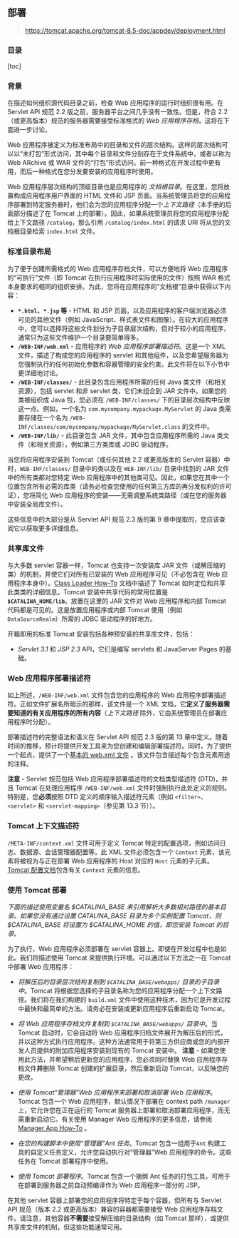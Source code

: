## 部署

> https://tomcat.apache.org/tomcat-8.5-doc/appdev/deployment.html

### 目录

[toc]

### 背景

在描述如何组织源代码目录之前，检查 Web 应用程序的运行时组织很有用。在 Servlet API 规范 2.2 版之前，服务器平台之间几乎没有一致性。但是，符合 2.2（或更高版本）规范的服务器需要接受标准格式的 *Web 应用程序存档*，这将在下面进一步讨论。

Web 应用程序被定义为标准布局中的目录和文件的层次结构。这样的层次结构可以以“未打包”形式访问，其中每个目录和文件分别存在于文件系统中，或者以称为 Web ARchive 或 WAR 文件的“打包”形式访问。前一种格式在开发过程中更有用，而后一种格式在您分发要安装的应用程序时使用。

Web 应用程序层次结构的顶级目录也是应用程序的 *文档根目录*。在这里，您将放置构成应用程序用户界面的 HTML 文件和 JSP 页面。当系统管理员将您的应用程序部署到特定服务器时，他们会为您的应用程序分配一个*上下文路径*（本手册的后面部分描述了在 Tomcat 上的部署）。因此，如果系统管理员将您的应用程序分配给上下文路径 `/catalog`，那么引用 `/catalog/index.html`  的请求 URI 将从您的文档根目录检索 `index.html` 文件。

### 标准目录布局

为了便于创建所需格式的 Web 应用程序存档文件，可以方便地将 Web 应用程序的“可执行”文件（即 Tomcat 在执行应用程序时实际使用的文件）按照 WAR 格式本身要求的相同的组织安排。为此，您将在应用程序的“文档根”目录中获得以下内容：

- **`*.html`、`*.jsp` 等** - HTML 和 JSP 页面，以及应用程序的客户端浏览器必须可见的其他文件（例如 JavaScript、样式表文件和图像）。在较大的应用程序中，您可以选择将这些文件划分为子目录层次结构，但对于较小的应用程序，通常只为这些文件维护一个目录要简单得多。
- **`/WEB-INF/web.xml`** - 应用程序的 *Web 应用程序部署描述符*。这是一个 XML 文件，描述了构成您的应用程序的 servlet 和其他组件，以及您希望服务器为您强制执行的任何初始化参数和容器管理的安全约束。此文件将在以下小节中更详细地讨论。
- **`/WEB-INF/classes/`** - 此目录包含应用程序所需的任何 Java 类文件（和相关资源），包括 servlet 和非 servlet 类，它们未组合到 JAR 文件中。如果您的类被组织成 Java 包，您必须在 `/WEB-INF/classes/` 下的目录层次结构中反映这一点。例如，一个名为 `com.mycompany.mypackage.MyServlet`  的 Java 类需要存储在一个名为 `/WEB-INF/classes/com/mycompany/mypackage/MyServlet.class` 的文件中。
- **`/WEB-INF/lib/`** - 此目录包含 JAR 文件，其中包含应用程序所需的 Java 类文件（和相关资源），例如第三方类库或 JDBC 驱动程序。

当您将应用程序安装到 Tomcat（或任何其他 2.2 或更高版本的 Servlet 容器）中时，`WEB-INF/classes/` 目录中的类以及在 `WEB-INF/lib/` 目录中找到的 JAR 文件中的所有类都对您特定 Web 应用程序中的其他类可见。因此，如果您在其中一个位置包含所有必需的库类（请务必检查您使用的任何第三方库的再分发权利的许可证），您将简化 Web 应用程序的安装——无需调整系统类路径（或在您的服务器中安装全局库文件）。

这些信息中的大部分是从 Servlet API 规范 2.3 版的第 9 章中提取的，您应该查阅它以获取更多详细信息。

### 共享库文件

与大多数 servlet 容器一样，Tomcat 也支持一次安装库 JAR 文件（或解压缩的类）的机制，并使它们对所有已安装的 Web 应用程序可见（不必包含在 Web 应用程序本身中）。[Class Loader How-To](https://tomcat.apache.org/tomcat-8.5-doc/class-loader-howto.html) 文档中描述了 Tomcat 如何定位和共享此类类的详细信息。Tomcat 安装中共享代码的常用位置是 **`$CATALINA_HOME/lib`**。放置在这里的 JAR 文件对 Web 应用程序和内部 Tomcat 代码都是可见的。这是放置应用程序或内部 Tomcat 使用（例如 `DataSourceRealm`）所需的 JDBC 驱动程序的好地方。

开箱即用的标准 Tomcat 安装包括各种预安装的共享库文件，包括：

- *Servlet 3.1* 和 *JSP 2.3* API，它们是编写 servlets 和 JavaServer Pages 的基础。

  

### Web 应用程序部署描述符

如上所述，`/WEB-INF/web.xml` 文件包含您的应用程序的 Web 应用程序部署描述符。正如文件扩展名所暗示的那样，该文件是一个 XML 文档，它**定义了服务器需要知道的有关应用程序的所有内容**（*上下文路径* 除外，它由系统管理员在部署应用程序时分配）。

部署描述符的完整语法和语义在 Servlet API 规范 2.3 版的第 13 章中定义。随着时间的推移，预计将提供开发工具来为您创建和编辑部署描述符。同时，为了提供一个起点，提供了一个[基本的 web.xml 文件](https://tomcat.apache.org/tomcat-8.5-doc/appdev/web.xml.txt) 。该文件包含描述每个包含元素用途的注释。

**注意** - Servlet 规范包括 Web 应用程序部署描述符的文档类型描述符 (DTD)，并且 Tomcat 在处理应用程序 `/WEB-INF/web.xml` 文件时强制执行此处定义的规则。特别是，您**必须**按照 DTD 定义的顺序输入描述符元素（例如 `<filter>`、 `<servlet>` 和 `<servlet-mapping>`（参见第 13.3 节））。

### Tomcat 上下文描述符

`/META-INF/context.xml` 文件可用于定义 Tomcat 特定的配置选项，例如访问日志、数据源、会话管理器配置等。此 XML 文件必须包含一个 `Context` 元素，该元素将被视为与正在部署 Web 应用程序的 Host 对应的 `Host` 元素的子元素。[Tomcat 配置文档](https://tomcat.apache.org/tomcat-8.5-doc/config/context.html)包含有关 `Context` 元素的信息。

### 使用 Tomcat 部署

*下面的描述使用变量名 $CATALINA_BASE 来引用解析大多数相对路径的基本目录。如果您没有通过设置 CATALINA_BASE 目录为多个实例配置 Tomcat，则 $CATALINA_BASE 将设置为 $CATALINA_HOME 的值，即您安装 Tomcat 的目录。*

为了执行，Web 应用程序必须部署在 servlet 容器上。即使在开发过程中也是如此。我们将描述使用 Tomcat 来提供执行环境。可以通过以下方法之一在 Tomcat 中部署 Web 应用程序：

- *将解压后的目录层次结构复制到 `$CATALINA_BASE/webapps/` 目录的子目录中*。Tomcat 将根据您选择的子目录名称为您的应用程序分配一个上下文路径。我们将在我们构建的 `build.xml` 文件中使用这种技术，因为它是开发过程中最快和最简单的方法。请务必在安装或更新应用程序后重新启动 Tomcat。

- *将 Web 应用程序存档文件复制到 `$CATALINA_BASE/webapps/` 目录中*。当 Tomcat 启动时，它会自动将 Web 应用程序归档文件展开为解压后的形式，并以这种方式执行应用程序。这种方法通常用于将第三方供应商或您的内部开发人员提供的附加应用程序安装到现有的 Tomcat 安装中。 **注意** - 如果您使用此方法，并希望稍后更新您的应用程序，您必须同时替换 Web 应用程序存档文件**并**删除 Tomcat 创建的扩展目录，然后重新启动 Tomcat，以反映您的更改。

- *使用 Tomcat“管理器”Web 应用程序来部署和取消部署 Web 应用程序*。Tomcat 包含一个 Web 应用程序，默认情况下部署在 context path `/manager` 上，它允许您在正在运行的 Tomcat 服务器上部署和取消部署应用程序，而无需重新启动它。有关使用 Manager Web 应用程序的更多信息，请参阅 [Manager App How-To](https://tomcat.apache.org/tomcat-8.5-doc/manager-howto.html) 。

- *在您的构建脚本中使用“管理器”Ant 任务*。Tomcat 包含一组用于`Ant` 构建工具的自定义任务定义，允许您自动执行对“管理器”Web 应用程序的命令。这些任务在 Tomcat 部署程序中使用。

- *使用 Tomcat 部署程序*。Tomcat 包含一个捆绑 Ant 任务的打包工具，可用于在部署到服务器之前自动预编译作为 Web 应用程序一部分的 JSP。

  

在其他 servlet 容器上部署您的应用程序将特定于每个容器，但所有与 Servlet API 规范（版本 2.2 或更高版本）兼容的容器都需要接受 Web 应用程序存档文件。请注意，其他容器**不需要**接受解压缩的目录结构（如 Tomcat 那样），或提供共享库文件的机制，但这些功能通常可用。
